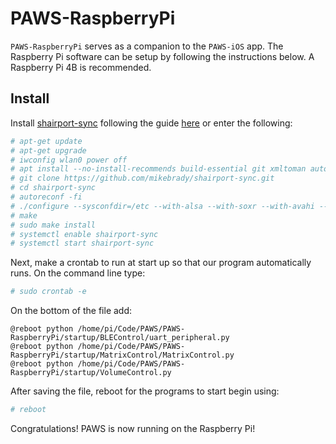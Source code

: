 # PAWS-RaspberryPi

`PAWS-RaspberryPi` serves as a companion to the `PAWS-iOS` app. The Raspberry Pi software can be setup by following the instructions below. A Raspberry Pi 4B is recommended. 

## Install

Install [shairport-sync](https://github.com/mikebrady/shairport-sync) following the guide [here](https://github.com/mikebrady/shairport-sync/blob/master/INSTALL.md) or enter the following:

```bash
# apt-get update
# apt-get upgrade
# iwconfig wlan0 power off
# apt install --no-install-recommends build-essential git xmltoman autoconf automake libtool libpopt-dev libconfig-dev libasound2-dev avahi-daemon libavahi-client-dev libssl-dev libsoxr-dev
# git clone https://github.com/mikebrady/shairport-sync.git
# cd shairport-sync
# autoreconf -fi
# ./configure --sysconfdir=/etc --with-alsa --with-soxr --with-avahi --with-ssl=openssl --with-systemd
# make
# sudo make install
# systemctl enable shairport-sync
# systemctl start shairport-sync
```

Next, make a crontab to run at start up so that our program automatically runs.
On the command line type:

```bash
# sudo crontab -e
```

On the bottom of the file add:

```text
@reboot python /home/pi/Code/PAWS/PAWS-RaspberryPi/startup/BLEControl/uart_peripheral.py
@reboot python /home/pi/Code/PAWS/PAWS-RaspberryPi/startup/MatrixControl/MatrixControl.py
@reboot python /home/pi/Code/PAWS/PAWS-RaspberryPi/startup/VolumeControl.py
```

After saving the file, reboot for the programs to start begin using:

```bash
# reboot
```

Congratulations! PAWS is now running on the Raspberry Pi!
